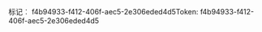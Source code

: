 <span data-ttu-id="bb0d8-101">标记︰ f4b94933-f412-406f-aec5-2e306eded4d5</span><span class="sxs-lookup"><span data-stu-id="bb0d8-101">Token: f4b94933-f412-406f-aec5-2e306eded4d5</span></span>